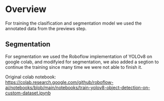 # Overview

For training the clasification and segmentation model we used the annotated data from the previews step. 

## Segmentation 

For segmentation we used the Roboflow implementation of YOLOv8 on google colab, and modifyied for segmentation, we also added a segtion to continue the training since many time we were not able to finish it.

Original colab notebook: https://colab.research.google.com/github/roboflow-ai/notebooks/blob/main/notebooks/train-yolov8-object-detection-on-custom-dataset.ipynb
